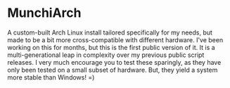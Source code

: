 # MunchiArch
A custom-built Arch Linux install tailored specifically for my needs, but made to be a bit more cross-compatible with different hardware.
I've been working on this for months, but this is the first public version of it. It is a multi-generational leap in complexity over my previous public script releases. 
I very much encourage you to test these sparingly, as they have only been tested on a small subset of hardware. But, they yield a system more stable than Windows! =)
